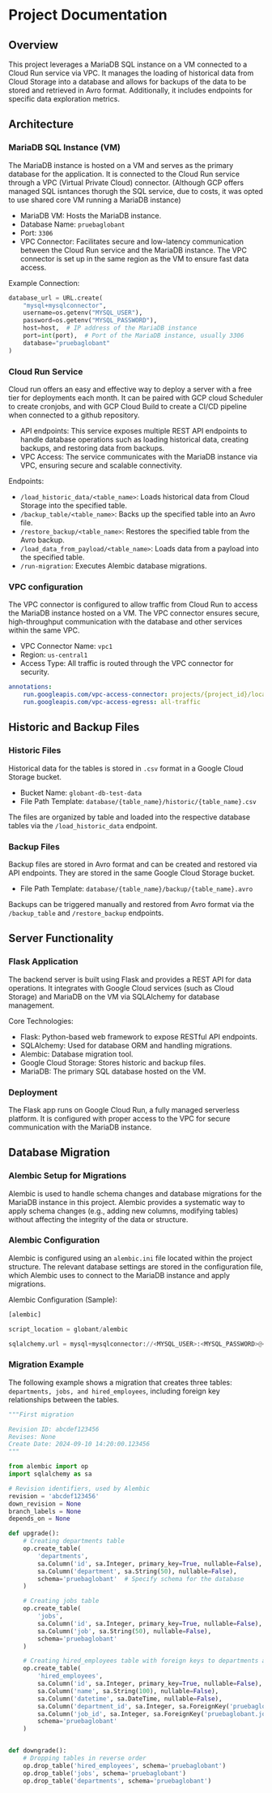 # Project Documentation

## Overview

This project leverages a MariaDB SQL instance on a VM connected to a Cloud Run service via VPC. It manages the loading of historical data from Cloud Storage into a database and allows for backups of the data to be stored and retrieved in Avro format. Additionally, it includes endpoints for specific data exploration metrics.

## Architecture

### MariaDB SQL Instance (VM)

The MariaDB instance is hosted on a VM and serves as the primary database for the application. It is connected to the Cloud Run service through a VPC (Virtual Private Cloud) connector. (Although GCP offers managed SQL isntances thorugh the SQL service, due to costs, it was opted to use shared core VM running a MariaDB instance)

- MariaDB VM: Hosts the MariaDB instance.
- Database Name: `pruebaglobant`
- Port: `3306`
- VPC Connector: Facilitates secure and low-latency communication between the Cloud Run service and the MariaDB instance. The VPC connector is set up in the same region as the VM to ensure fast data access.

Example Connection:
```python
database_url = URL.create(
    "mysql+mysqlconnector",
    username=os.getenv("MYSQL_USER"),
    password=os.getenv("MYSQL_PASSWORD"),
    host=host,  # IP address of the MariaDB instance
    port=int(port),  # Port of the MariaDB instance, usually 3306
    database="pruebaglobant"
)
```

### Cloud Run Service

Cloud run offers an easy and effective way to deploy a server with a free tier for deployments each month. It can be paired with GCP cloud Scheduler to create cronjobs, and with GCP Cloud Build to create a CI/CD pipeline when connected to a github repository.

- API endpoints: This service exposes multiple REST API endpoints to handle database operations such as loading historical data, creating backups, and restoring data from backups.
- VPC Access: The service communicates with the MariaDB instance via VPC, ensuring secure and scalable connectivity.

Endpoints:

- `/load_historic_data/<table_name>`: Loads historical data from Cloud Storage into the specified table.
- `/backup_table/<table_name>`: Backs up the specified table into an Avro file.
- `/restore_backup/<table_name>`: Restores the specified table from the Avro backup.
- `/load_data_from_payload/<table_name>`: Loads data from a payload into the specified table.
- `/run-migration`: Executes Alembic database migrations.

### VPC configuration

The VPC connector is configured to allow traffic from Cloud Run to access the MariaDB instance hosted on a VM. The VPC connector ensures secure, high-throughput communication with the database and other services within the same VPC.

- VPC Connector Name: `vpc1`
- Region: `us-central1`
- Access Type: All traffic is routed through the VPC connector for security.

```yaml
annotations:
    run.googleapis.com/vpc-access-connector: projects/{project_id}/locations/us-central1/connectors/vpc1
    run.googleapis.com/vpc-access-egress: all-traffic
```

## Historic and Backup Files

### Historic Files

Historical data for the tables is stored in `.csv` format in a Google Cloud Storage bucket.

- Bucket Name: `globant-db-test-data`
- File Path Template: `database/{table_name}/historic/{table_name}.csv`

The files are organized by table and loaded into the respective database tables via the `/load_historic_data` endpoint.

### Backup Files

Backup files are stored in Avro format and can be created and restored via API endpoints. They are stored in the same Google Cloud Storage bucket.

- File Path Template: `database/{table_name}/backup/{table_name}.avro`

Backups can be triggered manually and restored from Avro format via the `/backup_table` and `/restore_backup` endpoints.

## Server Functionality

### Flask Application

The backend server is built using Flask and provides a REST API for data operations. It integrates with Google Cloud services (such as Cloud Storage) and MariaDB on the VM via SQLAlchemy for database management.

Core Technologies:

- Flask: Python-based web framework to expose RESTful API endpoints.
- SQLAlchemy: Used for database ORM and handling migrations.
- Alembic: Database migration tool.
- Google Cloud Storage: Stores historic and backup files.
- MariaDB: The primary SQL database hosted on the VM.

### Deployment

The Flask app runs on Google Cloud Run, a fully managed serverless platform. It is configured with proper access to the VPC for secure communication with the MariaDB instance.

## Database Migration

### Alembic Setup for Migrations

Alembic is used to handle schema changes and database migrations for the MariaDB instance in this project. Alembic provides a systematic way to apply schema changes (e.g., adding new columns, modifying tables) without affecting the integrity of the data or structure.

### Alembic Configuration

Alembic is configured using an `alembic.ini` file located within the project structure. The relevant database settings are stored in the configuration file, which Alembic uses to connect to the MariaDB instance and apply migrations.

Alembic Configuration (Sample):

```python
[alembic]

script_location = globant/alembic

sqlalchemy.url = mysql+mysqlconnector://<MYSQL_USER>:<MYSQL_PASSWORD>@<MYSQL_HOST>/pruebaglobant
```

### Migration Example

The following example shows a migration that creates three tables: `departments, jobs, and hired_employees`, including foreign key relationships between the tables.

```python
"""First migration

Revision ID: abcdef123456
Revises: None
Create Date: 2024-09-10 14:20:00.123456
"""

from alembic import op
import sqlalchemy as sa

# Revision identifiers, used by Alembic
revision = 'abcdef123456'
down_revision = None
branch_labels = None
depends_on = None

def upgrade():
    # Creating departments table
    op.create_table(
        'departments',
        sa.Column('id', sa.Integer, primary_key=True, nullable=False),
        sa.Column('department', sa.String(50), nullable=False),
        schema='pruebaglobant'  # Specify schema for the database
    )

    # Creating jobs table
    op.create_table(
        'jobs',
        sa.Column('id', sa.Integer, primary_key=True, nullable=False),
        sa.Column('job', sa.String(50), nullable=False),
        schema='pruebaglobant'
    )

    # Creating hired_employees table with foreign keys to departments and jobs
    op.create_table(
        'hired_employees',
        sa.Column('id', sa.Integer, primary_key=True, nullable=False),
        sa.Column('name', sa.String(100), nullable=False),
        sa.Column('datetime', sa.DateTime, nullable=False),
        sa.Column('department_id', sa.Integer, sa.ForeignKey('pruebaglobant.departments.id'), nullable=False),
        sa.Column('job_id', sa.Integer, sa.ForeignKey('pruebaglobant.jobs.id'), nullable=False),
        schema='pruebaglobant'
    )


def downgrade():
    # Dropping tables in reverse order
    op.drop_table('hired_employees', schema='pruebaglobant')
    op.drop_table('jobs', schema='pruebaglobant')
    op.drop_table('departments', schema='pruebaglobant')
```
